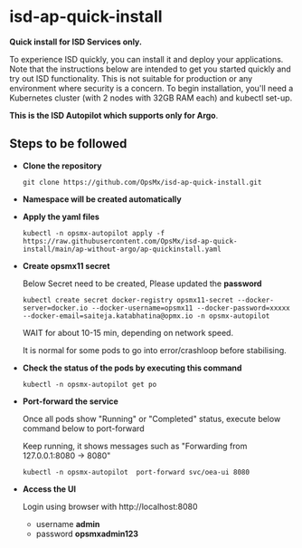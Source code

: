 # isd-ap-quick-install

**Quick install for ISD Services only.**

To experience ISD quickly, you can install it and deploy your applications. Note that the instructions below are intended to get you started quickly and try out ISD functionality. This is not suitable for production or any environment where security is a concern.
To begin installation, you'll need a Kubernetes cluster  (with 2 nodes with 32GB RAM each) and kubectl set-up.

**This is the ISD Autopilot which supports only for Argo**.

## Steps to be followed
- **Clone the repository**

      git clone https://github.com/OpsMx/isd-ap-quick-install.git

- **Namespace will be created automatically**

- **Apply the yaml files**

      kubectl -n opsmx-autopilot apply -f https://raw.githubusercontent.com/OpsMx/isd-ap-quick-install/main/ap-without-argo/ap-quickinstall.yaml

- **Create opsmx11 secret**

   Below Secret need to be created, Please updated the **password**

      kubectl create secret docker-registry opsmx11-secret --docker-server=docker.io --docker-username=opsmx11 --docker-password=xxxxx --docker-email=saiteja.katabhatina@opmx.io -n opsmx-autopilot

   WAIT for about 10-15 min, depending on network speed.
 
   It is normal for some pods to go into error/crashloop before stabilising.

 - **Check the status of the pods by executing this command**

       kubectl -n opsmx-autopilot get po

 - **Port-forward the service**
 
     Once all pods show "Running" or "Completed" status, execute below command below to port-forward
      
     Keep running, it shows messages such as "Forwarding from 127.0.0.1:8080 -> 8080"
       
       kubectl -n opsmx-autopilot  port-forward svc/oea-ui 8080 
      

 - **Access the UI**
      
     Login using browser with http://localhost:8080  
     
     - username **admin**
     - password **opsmxadmin123**

